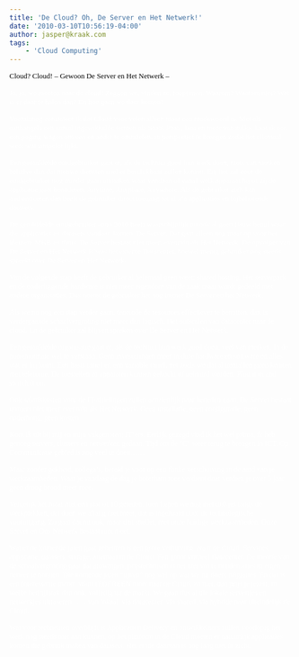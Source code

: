 ```yaml
---
title: 'De Cloud? Oh, De Server en Het Netwerk!'
date: '2010-03-10T10:56:19-04:00'
author: jasper@kraak.com
tags:
    - 'Cloud Computing'
---
```


<div class="bvMsg" id="msgcns!3FD1C7C6EA1A2!179"><div><font size="2"><font color="#000000"><font face="Verdana">Cloud? Cloud!<span> </span>– Gewoon De Server en Het Netwerk – </font></font></font>

<font color="#000000" face="Verdana" size="2"> </font>

<font size="2"><font face="Verdana"><font color="#ffffff">Ja, ja, we moeten naar de cloud! Zeggen we, vinden ze, roept men. Waarom? Waarom niet? Wat is er daar te halen dan? En hoe gaan we daar komen?</font></font></font>

<font size="2"><font face="Verdana"><font color="#ffffff">Vooralsnog constateer ik dat Cloud voor velen alleen maar een modewoord is. Met als aanhangels een aantal ingewikkelde termen als SaaS, PaaS, Iaas en meer van zulks. Laat ik een een poging wagen om een en ander te ontrafelen, in perspectief te brengen zodat het allemaal weer wat simpeler lijkt.</font></font></font>

<font color="#ffffff" face="Verdana" size="2"> </font>

<font size="2"><font face="Verdana"><font color="#ffffff">Een gemiddelde eindgebruiker gaat er, als de technici goed hun werk doen, niets van merken behalve dan dat nieuwe diensten sneller beschikbaar zullen komen. En, het zal voor de eindgebruiker nog minder gaan uitmaken waar vandaan of vanaf welk apparaat hij of zij de applicatie gaat benaderen. Anytime, Anyplace, Anywhere. Als de gebruiker zich kan authenticeren dan heeft de gebruiker direct toegang tot al z’n applicaties en bijbehorende datasets.</font></font></font>

<font size="2"><font face="Verdana"><font color="#ffffff">De gemiddelde eindgebruiker anno 2010 heeft waarschijnlijk nu ook al geen flauw benul waar die applicaties en datasets vandaan komen. De Server. Dat gaat alleen nog maar op voor het kleinere MKB en thuis. De Server bestaat niet meer, evenmin als Het Netwerk. De opvolger van De Server en Het Netwerk is/was het externe Datacenter, hoewel menig gebruiker nog steeds spreekt over De Server en Het Netwerk. </font></font></font>

<font size="2"><font face="Verdana"><font color="#ffffff">Van de volgende stap heeft de gebruiker al helemaal geen weet; shared hosting. Het serverpark en de onderliggende hardware is niet meer eigendom van de zaak maar wordt gedeeld met andere organisaties. Dus noemt de gebruiker het nog immer De Server en het Netwerk. </font></font></font>

<font size="2"><font face="Verdana"><font color="#ffffff">Als we nu nog een stap verder gaan, teneinde de resources effectiever te benutten, dan is verdergaande schaalvergroting niet meer dan logisch. Het outscalen van datacenter naar de cloud. En de gebruiker zal blijven spreken over De Server en Het Netwerk.</font></font></font>

<font color="#ffffff" face="Verdana" size="2"> </font>

<font size="2"><font face="Verdana"><font color="#ffffff">Een gemiddelde organisatie gaat er, als de technici hun werk goed doen, veel van merken. In de portemonnaie wel te verstaan. Geen investeringen meer in dure hardware en software en alles wat er bij komt. Een basis tarief en een variable tarief, net zoals we dat al tientallen jaren kennen met telefonie. De toestellen of apparaten kunnen gekocht of gehuurd worden. Plug it in and switch it on. </font></font></font>

<font size="2"><font face="Verdana"><font color="#ffffff">Ook salariskosten voor de IT-afdelingen zullen aanzienlijk naar beneden gaan, De Server bestaat immers niet meer evenmin als Het Netwerk. Geen installatie, geen configuratie, geen onderhoud, geen kosten.</font></font></font>

<font color="#ffffff" face="Verdana" size="2"> </font>

<font size="2"><font face="Verdana"><font color="#ffffff">Kom ik uit bij mij en mijn vakgenoten; IT’ers. Eerlijk gezegd vind ik het wel prima, ik heb genoeg servers, clusters en netwerken gedaan. Tijd om de "C" weer terug te brengen in ICT. Op Communicatie gebied is nog veel te doen……</font></font></font>

<font size="2"><font face="Verdana"><font color="#ffffff">Maar zonder gekheid, collega’s, bereid je voor op een flinke verschuiving in de aard van je werkzaamheden. Waar je vandaag de dag je boterham mee verdient daar verdien je over 5 jaar geen droog brood meer mee. </font></font></font>

<font size="2"><font face="Verdana"><font color="#ffffff">Vergelijk het maar met een jaar of 10 geleden, toen liepen we nog met diskjes langs de werkplekken, dat doen we allang niet meer, dat is ingehaald door de technologische vooruitgang. Zo gaat dat nu ook, maar dan sneller, met onze huidige werkzaamheden. Onze Server en Ons Netwerk bestaat niet meer.</font></font></font>

<font size="2"><font face="Verdana"><font color="#ffffff"></font></font></font>

<font size="2"><font face="Verdana"><font color="#ffffff">Wat er de komende jaren gaat gebeuren is een grote verhuizing. Naar de Cloud. Services, applicatie, datasets, storage, allemaal in de Cloud. Een groot virtueel Datacenter. De theorie van de schaalvergroting gaat dat afdwingen, prijstechnisch is het niet vol te houden alles in eigen beheer te houden. Die komende jaren "lijken" nog wel op wat we nu doen; migraties. En dat is een interessante markt. Want IEDEREEN moet naar de Cloud, zo niet, dan prijs je jezelf, in welke bedrijfstak dan ook, volledig uit de markt. We gaan dus al die lokale servertjes en netwerkjes uitfaseren…… van lokaal, via datacenter, via shared, via hybride naar uiteindelijk de Cloud.</font></font></font>

<font size="2"><font face="Verdana"><font color="#ffffff"></font></font></font>

<font size="2"><font face="Verdana"><font color="#ffffff">Wat voor techneuten overblijft is Application Delivery en ontwikkelaars zullen voorlopig het werk nog steeds niet aan kunnen, op het platform in de Cloud moeten er natuurlijk applicaties komen die gebruik maken van datasets. Het einde daarvan is nog lang niet in zicht.</font></font></font>

<font size="2"><font face="Verdana"><font color="#ffffff"></font></font></font>

<font size="2"><font face="Verdana"><font color="#ffffff"></font></font></font>

</div></div>
